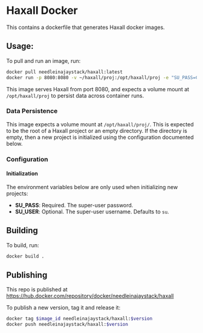 # Haxall Docker

This contains a dockerfile that generates Haxall docker images.

## Usage:

To pull and run an image, run:

```bash
docker pull needleinajaystack/haxall:latest
docker run -p 8080:8080 -v ~/haxall/proj:/opt/haxall/proj -e "SU_PASS=CHANGEME" needleinajaystack/haxall:latest
```

This image serves Haxall from port 8080, and expects a volume mount at `/opt/haxall/proj` to persist data across
container runs.

### Data Persistence

This image expects a volume mount at `/opt/haxall/proj/`. This is expected to be the root of a Haxall project or an 
empty directory. If the directory is empty, then a new project is initialized using the configuration documented below.

### Configuration

#### Initialization

The environment variables below are only used when initializing new projects:
- **SU_PASS**: Required. The super-user password.
- **SU_USER**: Optional. The super-user username. Defaults to `su`.


## Building

To build, run:

```bash
docker build .
```

## Publishing

This repo is published at https://hub.docker.com/repository/docker/needleinajaystack/haxall

To publish a new version, tag it and release it:

```bash
docker tag $image_id needleinajaystack/haxall:$version
docker push needleinajaystack/haxall:$version
```